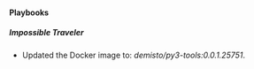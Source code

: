 
#### Playbooks
##### Impossible Traveler
- Updated the Docker image to: *demisto/py3-tools:0.0.1.25751*.